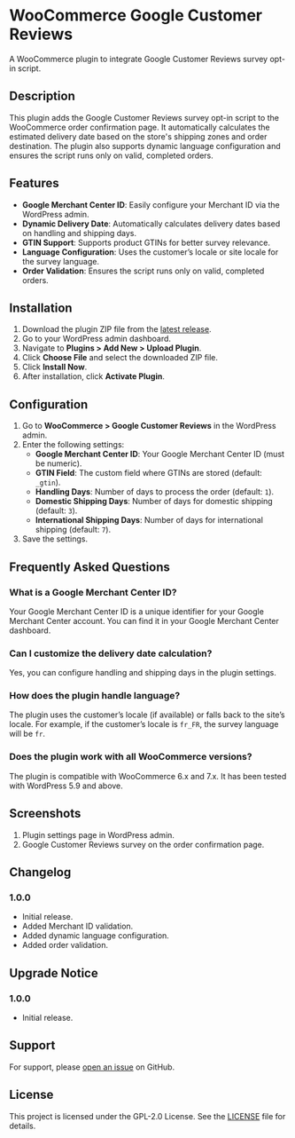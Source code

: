 # WooCommerce Google Customer Reviews

A WooCommerce plugin to integrate Google Customer Reviews survey opt-in script.

## Description

This plugin adds the Google Customer Reviews survey opt-in script to the WooCommerce order confirmation page. It automatically calculates the estimated delivery date based on the store's shipping zones and order destination. The plugin also supports dynamic language configuration and ensures the script runs only on valid, completed orders.

## Features

- **Google Merchant Center ID**: Easily configure your Merchant ID via the WordPress admin.
- **Dynamic Delivery Date**: Automatically calculates delivery dates based on handling and shipping days.
- **GTIN Support**: Supports product GTINs for better survey relevance.
- **Language Configuration**: Uses the customer’s locale or site locale for the survey language.
- **Order Validation**: Ensures the script runs only on valid, completed orders.

## Installation

1. Download the plugin ZIP file from the [latest release](https://github.com/aforarif/woocommerce-google-customer-reviews/releases/latest).
2. Go to your WordPress admin dashboard.
3. Navigate to **Plugins > Add New > Upload Plugin**.
4. Click **Choose File** and select the downloaded ZIP file.
5. Click **Install Now**.
6. After installation, click **Activate Plugin**.

## Configuration

1. Go to **WooCommerce > Google Customer Reviews** in the WordPress admin.
2. Enter the following settings:
   - **Google Merchant Center ID**: Your Google Merchant Center ID (must be numeric).
   - **GTIN Field**: The custom field where GTINs are stored (default: `_gtin`).
   - **Handling Days**: Number of days to process the order (default: `1`).
   - **Domestic Shipping Days**: Number of days for domestic shipping (default: `3`).
   - **International Shipping Days**: Number of days for international shipping (default: `7`).
3. Save the settings.

## Frequently Asked Questions

### What is a Google Merchant Center ID?
Your Google Merchant Center ID is a unique identifier for your Google Merchant Center account. You can find it in your Google Merchant Center dashboard.

### Can I customize the delivery date calculation?
Yes, you can configure handling and shipping days in the plugin settings.

### How does the plugin handle language?
The plugin uses the customer’s locale (if available) or falls back to the site’s locale. For example, if the customer’s locale is `fr_FR`, the survey language will be `fr`.

### Does the plugin work with all WooCommerce versions?
The plugin is compatible with WooCommerce 6.x and 7.x. It has been tested with WordPress 5.9 and above.

## Screenshots

1. Plugin settings page in WordPress admin.
2. Google Customer Reviews survey on the order confirmation page.

## Changelog

### 1.0.0
- Initial release.
- Added Merchant ID validation.
- Added dynamic language configuration.
- Added order validation.

## Upgrade Notice

### 1.0.0
- Initial release.

## Support

For support, please [open an issue](https://github.com/aforarif/woocommerce-google-customer-reviews/issues) on GitHub.

## License

This project is licensed under the GPL-2.0 License. See the [LICENSE](LICENSE) file for details.
